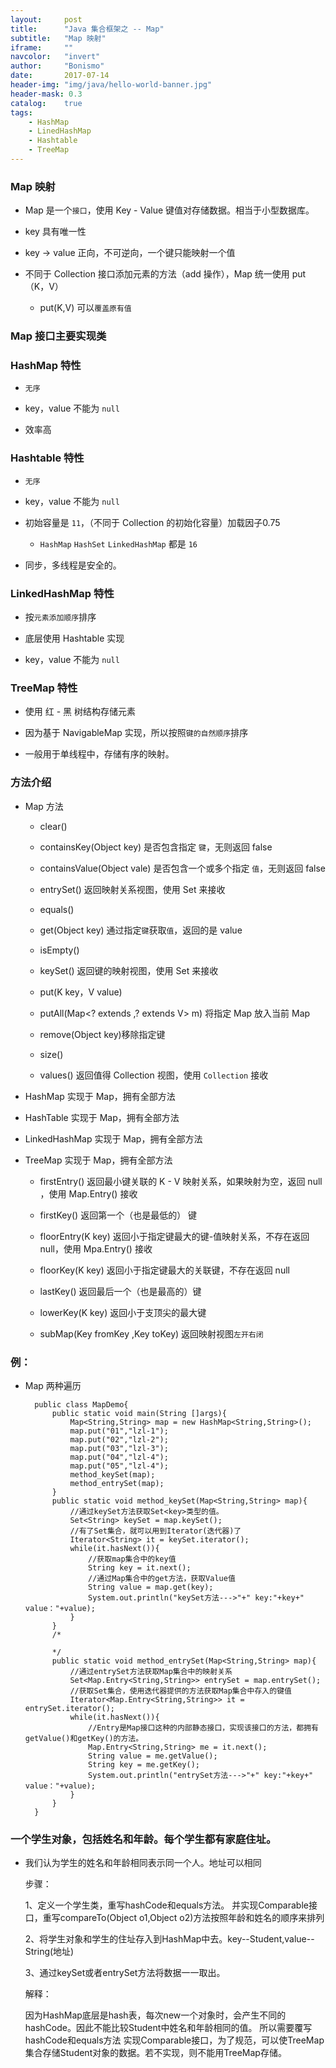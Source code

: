 ```yaml
---
layout:     post
title:      "Java 集合框架之 -- Map"
subtitle:   "Map 映射"
iframe:     ""
navcolor:   "invert"
author:     "Bonismo"
date:       2017-07-14
header-img: "img/java/hello-world-banner.jpg"
header-mask: 0.3
catalog:    true
tags:
    - HashMap
    - LinedHashMap
    - Hashtable
    - TreeMap
---
```


### Map 映射

- Map 是一个`接口`，使用 Key - Value 键值对存储数据。相当于小型数据库。

- key 具有唯一性

- key -> value 正向，不可逆向，一个键只能映射一个值

- 不同于 Collection 接口添加元素的方法（add 操作），Map 统一使用 put（K，V）

    - put(K,V) 可以`覆盖原有值`

### Map 接口主要实现类

### HashMap 特性

- `无序`

- key，value 不能为 `null`

- 效率高

### Hashtable 特性

- `无序`

- key，value 不能为 `null`

- 初始容量是 `11`，（不同于 Collection 的初始化容量）加载因子0.75

  - `HashMap` `HashSet` `LinkedHashMap` 都是 `16`

- 同步，多线程是安全的。

### LinkedHashMap 特性

- 按`元素添加顺序`排序

- 底层使用 Hashtable 实现

- key，value 不能为 `null`

### TreeMap 特性

- 使用 红 - 黑 树结构存储元素

- 因为基于 NavigableMap 实现，所以按照`键的自然顺序`排序

- 一般用于单线程中，存储有序的映射。

###  方法介绍

- Map 方法

  - clear()

  - containsKey(Object key) 是否包含指定 `键`，无则返回 false

  - containsValue(Object vale) 是否包含一个或多个指定 `值`，无则返回 false

  - entrySet() 返回映射关系视图，使用 Set 来接收

  - equals()

  - get(Object key) 通过指定`键`获取`值`，返回的是 value

  - isEmpty()

  - keySet() 返回键的映射视图，使用 Set 来接收

  - put(K key，V value)

  - putAll(Map<? extends ,? extends V> m) 将指定 Map 放入当前 Map

  - remove(Object key)移除指定键

  - size()

  - values() 返回值得 Collection 视图，使用 `Collection` 接收

- HashMap 实现于 Map，拥有全部方法

- HashTable 实现于 Map，拥有全部方法

- LinkedHashMap 实现于 Map，拥有全部方法

- TreeMap 实现于 Map，拥有全部方法

    - firstEntry() 返回最小键关联的 K - V 映射关系，如果映射为空，返回 null ，使用 Map.Entry() 接收

    - firstKey() 返回第一个（也是最低的） 键

    - floorEntry(K key) 返回小于指定键最大的键-值映射关系，不存在返回 null，使用 Mpa.Entry() 接收

    - floorKey(K key) 返回小于指定键最大的关联键，不存在返回 null

    - lastKey() 返回最后一个（也是最高的）键

    - lowerKey(K key) 返回小于支顶尖的最大键

    - subMap(Key fromKey ,Key toKey) 返回映射视图`左开右闭`


### 例：

- Map 两种遍历


        public class MapDemo{
        	public static void main(String []args){
        		Map<String,String> map = new HashMap<String,String>();
        		map.put("01","lzl-1");
        		map.put("02","lzl-2");
        		map.put("03","lzl-3");
        		map.put("04","lzl-4");
        		map.put("05","lzl-4");
        		method_keySet(map);
        		method_entrySet(map);
        	}
        	public static void method_keySet(Map<String,String> map){
        		//通过keySet方法获取Set<key>类型的值。
        		Set<String> keySet = map.keySet();
        		//有了Set集合，就可以用到Iterator(迭代器)了
        		Iterator<String> it = keySet.iterator();
        		while(it.hasNext()){
        			//获取map集合中的key值
        			String key = it.next();
        			//通过Map集合中的get方法，获取Value值
        			String value = map.get(key);
        			System.out.println("keySet方法--->"+" key:"+key+" value："+value);
        		}
        	}
        	/*

        	*/
        	public static void method_entrySet(Map<String,String> map){
        		//通过entrySet方法获取Map集合中的映射关系
        		Set<Map.Entry<String,String>> entrySet = map.entrySet();
        		//获取Set集合，使用迭代器提供的方法获取Map集合中存入的键值
        		Iterator<Map.Entry<String,String>> it = entrySet.iterator();
        		while(it.hasNext()){
        			//Entry是Map接口这种的内部静态接口，实现该接口的方法，都拥有getValue()和getKey()的方法。
        			Map.Entry<String,String> me = it.next();
        			String value = me.getValue();
        			String key = me.getKey();
        			System.out.println("entrySet方法--->"+" key:"+key+" value："+value);
        		}
        	}
        }

### 一个学生对象，包括姓名和年龄。每个学生都有家庭住址。

- 我们认为学生的姓名和年龄相同表示同一个人。地址可以相同

  步骤：

  1、定义一个学生类，重写hashCode和equals方法。
  并实现Comparable接口，重写compareTo(Object o1,Object o2)方法按照年龄和姓名的顺序来排列

  2、将学生对象和学生的住址存入到HashMap中去。key--Student,value--String(地址)

  3、通过keySet或者entrySet方法将数据一一取出。

  解释：

  因为HashMap底层是hash表，每次new一个对象时，会产生不同的hashCode。因此不能比较Student中姓名和年龄相同的值。
  所以需要覆写hashCode和equals方法
  实现Comparable接口，为了规范，可以使TreeMap集合存储Student对象的数据。若不实现，则不能用TreeMap存储。